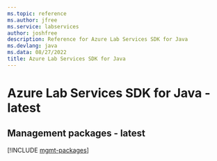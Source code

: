 ```yaml
---
ms.topic: reference
ms.author: jfree
ms.service: labservices
author: joshfree
description: Reference for Azure Lab Services SDK for Java
ms.devlang: java
ms.data: 08/27/2022
title: Azure Lab Services SDK for Java
---
```

# Azure Lab Services SDK for Java - latest

## Management packages - latest
[!INCLUDE [mgmt-packages](lab-services-mgmt-index.md)]